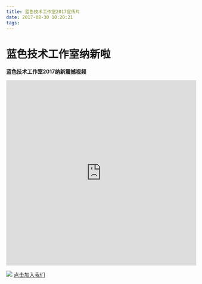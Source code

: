 ```yaml
---
title: 蓝色技术工作室2017宣传片
date: 2017-08-30 10:20:21
tags:
---
```

  # 蓝色技术工作室纳新啦
  **蓝色技术工作室2017纳新震撼视频**

<div>
<iframe height=498 width=510 src='http://player.youku.com/embed/XMjk5NzY2MDA5Ng==' frameborder=0 'allowfullscreen'></iframe></div>


![](http://upload-images.jianshu.io/upload_images/1569642-f84d3117dd8b0a76.jpeg?imageMogr2/auto-orient/strip%7CimageView2/2/w/1240)
 [点击加入我们](http://lsjsgzs0.mikecrm.com/Noaa4y)